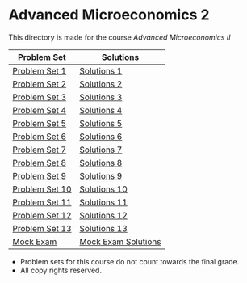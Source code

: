 # Advanced Microeconomics 2

This directory is made for the course *Advanced Microeconomics II*

| Problem Set                | Solutions                               |
| -------------------------- | --------------------------------------- |
| [Problem Set 1](PS1.pdf)   | [Solutions 1](PS1_Sol.pdf)              |
| [Problem Set 2](PS2.pdf)   | [Solutions 2](PS2_Sol.pdf)              |
| [Problem Set 3](PS3.pdf)   | [Solutions 3](PS3_Sol.pdf)              |
| [Problem Set 4](PS4.pdf)   | [Solutions 4](PS4_Sol.pdf)              |
| [Problem Set 5](PS5.pdf)   | [Solutions 5](PS5_Sol.pdf)              |
| [Problem Set 6](PS6.pdf)   | [Solutions 6](PS6_Sol.pdf)              |
| [Problem Set 7](PS7.pdf)   | [Solutions 7](PS7_Sol.pdf)              |
| [Problem Set 8](PS8.pdf)   | [Solutions 8](PS8_Sol.pdf)              |
| [Problem Set 9](PS9.pdf)   | [Solutions 9](PS9_Sol.pdf)              |
| [Problem Set 10](PS10.pdf) | [Solutions 10](PS10_Sol.pdf)            |
| [Problem Set 11](PS11.pdf) | [Solutions 11](PS11_Sol.pdf)            |
| [Problem Set 12](PS12.pdf) | [Solutions 12](PS12_Sol.pdf)            |
| [Problem Set 13](PS13.pdf) | [Solutions 13](PS13_Sol.pdf)            |
| [Mock Exam](MockExam.pdf)  | [Mock Exam Solutions](MockExam_Sol.pdf) |

* Problem sets for this course do not count towards the final grade.
* All copy rights reserved.

